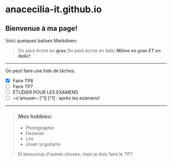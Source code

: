 # anacecilia-it.github.io
## Bienvenue à ma page!

Voici quelques balises Markdown:

> On peut écrire en **gras**
> On peut écrire en *italic*
> ***Même en gras ET en italic!***
---
On peut faire une liste de tâches:
- [x] Faire TP8
- [ ] Faire TP7
- [ ] ÉTUDIER POUR LES EXAMENS
- [ ] ~s'amuser~ [^1]
[^1] : après les examens!

---
> ### Mes hobbies:
> - Photographie
> - Dessiner
> - Lire
> - Jouer la guitarre
>
> Et beaucoup d'autres choses, mais je dois faire le TP7.

